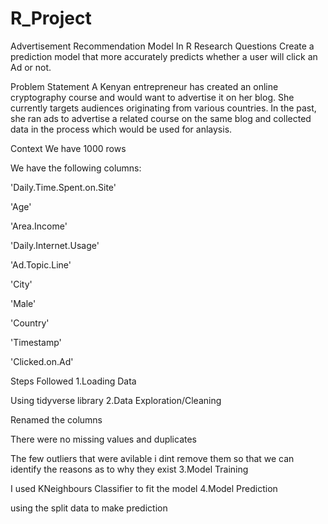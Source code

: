 # R_Project
Advertisement Recommendation Model In R
Research Questions
Create a prediction model that more accurately predicts whether a user will click an Ad or not.

Problem Statement
A Kenyan entrepreneur has created an online cryptography course and would want to advertise it on her blog. She currently targets audiences originating from various countries. In the past, she ran ads to advertise a related course on the same blog and collected data in the process which would be used for anlaysis.

Context
We have 1000 rows

We have the following columns:

'Daily.Time.Spent.on.Site'

'Age'

'Area.Income'

'Daily.Internet.Usage'

'Ad.Topic.Line'

'City'

'Male'

'Country'

'Timestamp'

'Clicked.on.Ad'

Steps Followed
1.Loading Data

  Using tidyverse library
2.Data Exploration/Cleaning

  Renamed the columns

  There were no missing values and duplicates

  The few outliers that were avilable i dint remove them so that we can identify the reasons as to why they exist
3.Model Training

  I used KNeighbours Classifier to fit the model
4.Model Prediction

  using the split data to make prediction
